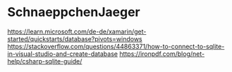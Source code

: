 # SchnaeppchenJaeger
 
https://learn.microsoft.com/de-de/xamarin/get-started/quickstarts/database?pivots=windows
https://stackoverflow.com/questions/44863371/how-to-connect-to-sqlite-in-visual-studio-and-create-database
https://ironpdf.com/blog/net-help/csharp-sqlite-guide/